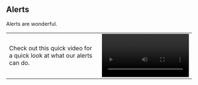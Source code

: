 ## Alerts

Alerts are wonderful.


<table class="layout">
<colgroup>
<col width="50%" />
<col width="50%" />
</colgroup>
<tr>
<td style="text-align: left;vertical-align: middle">Check out this quick video for a quick look at what our alerts can do.</td>  
<td><video width="100%" controls><source src="images/dashboard_preview.mp4" type="video/mp4">Your browser does not support HTML5 video.</video></iframe></td>
</tr>
</table>


